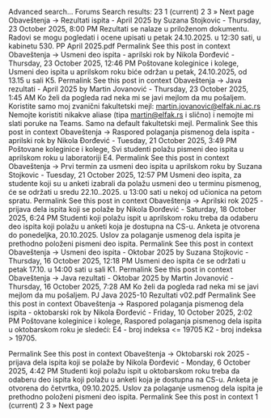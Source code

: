 Advanced search...
Forums
Search results: 23
1
(current)
2
3
»
Next page
Obaveštenja -> Rezultati ispita - April 2025
by Suzana Stojkovic - Thursday, 23 October 2025, 8:00 PM
Rezultati se nalaze u priloženom dokumentu.
Radovi se mogu pogledati i ocene upisati u petak 24.10.2025. u 12:30 sati, u kabinetu 530.
PP April 2025.pdf
Permalink
See this post in context
Obaveštenja -> Usmeni deo ispita - aprilski rok
by Nikola Đorđević - Thursday, 23 October 2025, 12:46 PM
Poštovane koleginice i kolege, 
Usmeni deo ispita u aprilskom roku biće održan u petak, 24.10.2025, od 13.15 u sali K5.
Permalink
See this post in context
Obaveštenja -> Java rezultati - April 2025
by Martin Jovanović - Thursday, 23 October 2025, 1:45 AM
Ko želi da pogleda rad neka mi se javi mejlom da mu pošaljem.
Koristite samo moj zvanični fakultetski mejl: martin.jovanovic@elfak.ni.ac.rs
Nemojte koristiti nikakve aliase (tipa martin@elfak.rs i slično) i nemojte mi slati poruke na Teams.
Samo na default fakultetski mejl.
Permalink
See this post in context
Obaveštenja -> Raspored polaganja pismenog dela ispita - aprilski rok
by Nikola Đorđević - Tuesday, 21 October 2025, 3:49 PM
Poštovane koleginice i kolege,
Svi studenti polažu pismeni deo ispita u aprilskom roku u laboratoriji E4.
Permalink
See this post in context
Obaveštenja -> Prvi termin za usmeni deo ispita u aprilskom roku
by Suzana Stojkovic - Tuesday, 21 October 2025, 12:57 PM
Usmeni deo ispita, za studente koji su u anketi izabrali da polažu usmeni deo u terminu pismenog, će se održati u sredu 22.10..2025. u 13:00 sati u nekoj od učionica na petom spratu. 
Permalink
See this post in context
Obaveštenja -> Aprilski rok 2025 - prijava dela ispita koji se polaže
by Nikola Đorđević - Saturday, 18 October 2025, 6:24 PM
Studenti koji polažu ispit u aprilskom roku treba da odaberu deo ispita koji polažu u anketi koja je dostupna na CS-u. Anketa je otvorena do ponedeljka, 20.10.2025. Uslov za polaganje usmenog dela ispita je prethodno položeni pismeni deo ispita.
Permalink
See this post in context
Obaveštenja -> Usmeni deo ispita - Oktobar 2025
by Suzana Stojkovic - Thursday, 16 October 2025, 12:18 PM
Usmeni deo ispita će se održati u petak 17.10. u 14:00 sati u sali K1.
Permalink
See this post in context
Obaveštenja -> Java rezultati - Oktobar 2025
by Martin Jovanović - Thursday, 16 October 2025, 7:28 AM
Ko želi da pogleda rad neka mi se javi mejlom da mu pošaljem.
PJ Java 2025-10 Rezultati v02.pdf
Permalink
See this post in context
Obaveštenja -> Raspored polaganja pismenog dela ispita - oktobarski rok
by Nikola Đorđević - Friday, 10 October 2025, 2:02 PM
Poštovane koleginice i kolege,
Raspored polaganja pismenog dela ispita u oktobarskom roku je sledeći:
E4 - broj indeksa <= 19705
K2 - broj indeksa > 19705.

Permalink
See this post in context
Obaveštenja -> Oktobarski rok 2025 - prijava dela ispita koji se polaže
by Nikola Đorđević - Monday, 6 October 2025, 4:42 PM
Studenti koji polažu ispit u oktobarskom roku treba da odaberu deo ispita koji polažu u anketi koja je dostupna na CS-u. Anketa je otvorena do četvrtka, 09.10.2025. Uslov za polaganje usmenog dela ispita je prethodno položeni pismeni deo ispita.
Permalink
See this post in context
1
(current)
2
3
»
Next page